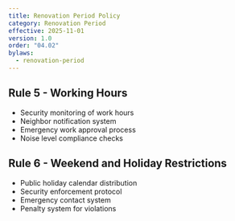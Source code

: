 ```yaml
---
title: Renovation Period Policy
category: Renovation Period
effective: 2025-11-01
version: 1.0
order: "04.02"
bylaws:
  - renovation-period
---
```


## Rule 5 - Working Hours

- Security monitoring of work hours
- Neighbor notification system
- Emergency work approval process
- Noise level compliance checks

## Rule 6 - Weekend and Holiday Restrictions

- Public holiday calendar distribution
- Security enforcement protocol
- Emergency contact system
- Penalty system for violations
